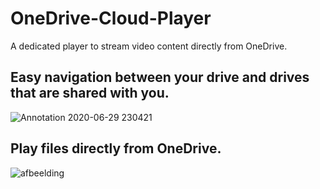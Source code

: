 # OneDrive-Cloud-Player 
 
 A dedicated player to stream video content directly from OneDrive.
 
 ## Easy navigation between your drive and drives that are shared with you.
![Annotation 2020-06-29 230421](https://user-images.githubusercontent.com/43609220/86056344-99022180-ba5d-11ea-86ca-0e6500b0d00e.png)


## Play files directly from OneDrive.
![afbeelding](https://user-images.githubusercontent.com/43609220/86056620-0746e400-ba5e-11ea-8310-0d50e93972d5.png)

